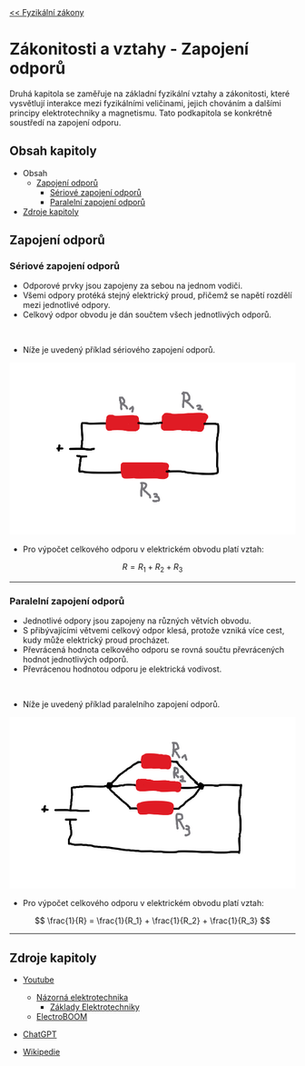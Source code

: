 <div style="display: flex; width: 100vw; justify-content: space-between;">
  <a href="./podkapitola_1.md"><< Fyzikální zákony</a>
  <a href="./podkapitola_3.md">Základní pravidla >></a>
</div>





# Zákonitosti a vztahy - Zapojení odporů
Druhá kapitola se zaměřuje na základní fyzikální vztahy a zákonitosti, které vysvětlují interakce mezi fyzikálními veličinami, jejich chováním a dalšími principy elektrotechniky a magnetismu. Tato podkapitola se konkrétně soustředí na zapojení odporu.





## Obsah kapitoly
- Obsah
    - [Zapojení odporů](#zapojení-odporů)
        - [Sériové zapojení odporů](#sériové-zapojení-odporů)
        - [Paralelní zapojení odporů](#paralelní-zapojení-odporů)
- [Zdroje kapitoly](#zdroje-kapitoly)





## Zapojení odporů

### Sériové zapojení odporů
- Odporové prvky jsou zapojeny za sebou na jednom vodiči.
- Všemi odpory protéká stejný elektrický proud, přičemž se napětí rozdělí mezi jednotlivé odpory.
- Celkový odpor obvodu je dán součtem všech jednotlivých odporů.

<br>

- Níže je uvedený příklad sériového zapojení odporů.

![Sériové zapojení odporů](../../img/kapitola_2/ilustrace_5.png)

- Pro výpočet celkového odporu v elektrickém obvodu platí vztah:

$$
R = R_1 + R_2 + R_3
$$

---



### Paralelní zapojení odporů
- Jednotlivé odpory jsou zapojeny na různých větvích obvodu.
- S přibývajícími větvemi celkový odpor klesá, protože vzniká více cest, kudy může elektrický proud procházet.
- Převrácená hodnota celkového odporu se rovná součtu převrácených hodnot jednotlivých odporů.
- Převrácenou hodnotou odporu je elektrická vodivost.

<br>

- Níže je uvedený příklad paralelního zapojení odporů.

![Paralelní zapojení odporů](../../img/kapitola_2/ilustrace_6.png)

- Pro výpočet celkového odporu v elektrickém obvodu platí vztah:

$$
\frac{1}{R} = \frac{1}{R_1} + \frac{1}{R_2} + \frac{1}{R_3}
$$

---





## Zdroje kapitoly
- [Youtube](https://youtube.com/)
    - [Názorná elektrotechnika](https://youtube.com/@nazornaelektrotechnika)
        - [Základy Elektrotechniky](https://youtube.com/playlist?list=PL3r1xGSQfP9TBwvTqYEf6E-L9duHQbnir)
    - [ElectroBOOM](https://www.youtube.com/@ElectroBOOM)

- [ChatGPT](https://chatgpt.com/)

- [Wikipedie](https://wikipedia.org)